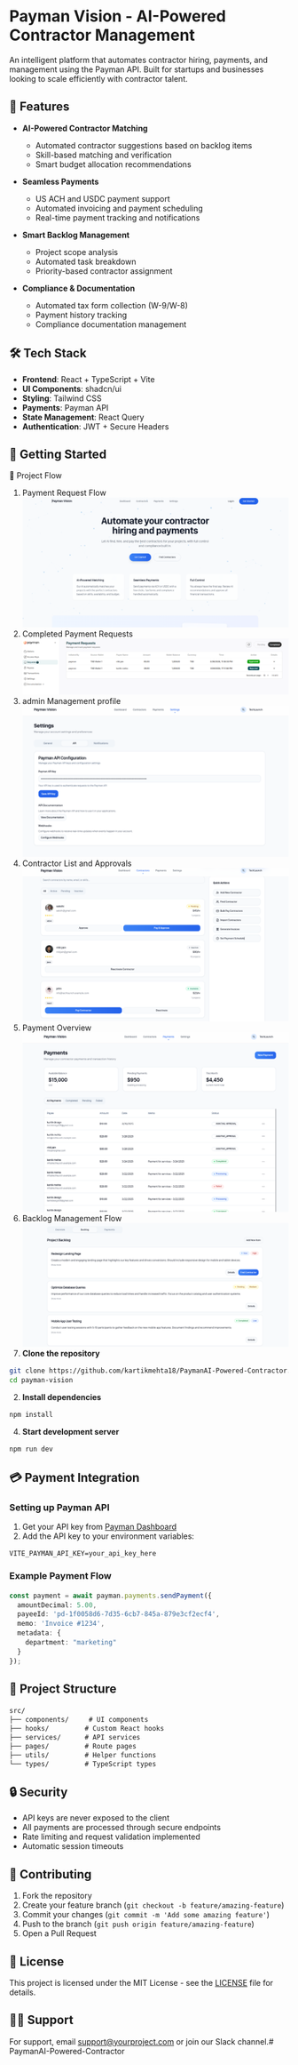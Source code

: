 # Payman Vision - AI-Powered Contractor Management

An intelligent platform that automates contractor hiring, payments, and management using the Payman API. Built for startups and businesses looking to scale efficiently with contractor talent.

## 🚀 Features

- **AI-Powered Contractor Matching**
  - Automated contractor suggestions based on backlog items
  - Skill-based matching and verification
  - Smart budget allocation recommendations

- **Seamless Payments**
  - US ACH and USDC payment support
  - Automated invoicing and payment scheduling
  - Real-time payment tracking and notifications

- **Smart Backlog Management**
  - Project scope analysis
  - Automated task breakdown
  - Priority-based contractor assignment

- **Compliance & Documentation**
  - Automated tax form collection (W-9/W-8)
  - Payment history tracking
  - Compliance documentation management

## 🛠 Tech Stack

- **Frontend**: React + TypeScript + Vite
- **UI Components**: shadcn/ui
- **Styling**: Tailwind CSS
- **Payments**: Payman API
- **State Management**: React Query
- **Authentication**: JWT + Secure Headers

## 🚦 Getting Started

📸 Project Flow
1. Payment Request Flow
![alt text](/public/image.png)
2. Completed Payment Requests
![alt text](/public/image-1.png)
3. admin Management profile
![alt text](/public/image-5.png)
4. Contractor List and Approvals
![alt text](/public/image-2.png)
5. Payment Overview
![alt text](/public/image-4.png)
6. Backlog Management Flow
![alt text](/public/image-3.png)
1. **Clone the repository**
```bash
git clone https://github.com/kartikmehta18/PaymanAI-Powered-Contractor.git
cd payman-vision
```

2. **Install dependencies**
```bash
npm install
```


4. **Start development server**
```bash
npm run dev
```

## 💳 Payment Integration

### Setting up Payman API

1. Get your API key from [Payman Dashboard](https://dashboard.payman.io)
2. Add the API key to your environment variables:
```env
VITE_PAYMAN_API_KEY=your_api_key_here
```

### Example Payment Flow

```typescript
const payment = await payman.payments.sendPayment({
  amountDecimal: 5.00,
  payeeId: 'pd-1f0058d6-7d35-6cb7-845a-879e3cf2ecf4',
  memo: 'Invoice #1234',
  metadata: {
    department: "marketing"
  }
});
```

## 📝 Project Structure

```
src/
├── components/     # UI components
├── hooks/         # Custom React hooks
├── services/      # API services
├── pages/         # Route pages
├── utils/         # Helper functions
└── types/         # TypeScript types
```

## 🔒 Security

- API keys are never exposed to the client
- All payments are processed through secure endpoints
- Rate limiting and request validation implemented
- Automatic session timeouts

## 🤝 Contributing

1. Fork the repository
2. Create your feature branch (`git checkout -b feature/amazing-feature`)
3. Commit your changes (`git commit -m 'Add some amazing feature'`)
4. Push to the branch (`git push origin feature/amazing-feature`)
5. Open a Pull Request

## 📄 License

This project is licensed under the MIT License - see the [LICENSE](LICENSE) file for details.

## 🙋‍♂️ Support

For support, email support@yourproject.com or join our Slack channel.#   P a y m a n A I - P o w e r e d - C o n t r a c t o r 
 
 